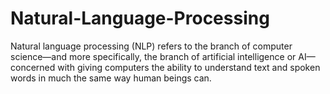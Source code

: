 # Natural-Language-Processing
Natural language processing (NLP) refers to the branch of computer science—and more specifically, the branch of artificial intelligence or AI—concerned with giving computers the ability to understand text and spoken words in much the same way human beings can.
